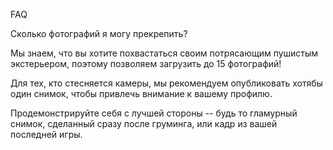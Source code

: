 FAQ

Сколько фотографий я могу прекрепить?

Мы знаем, что вы хотите похвастаться своим потрясающим пушистым экстерьером, поэтому позволяем загрузить до 15 фотографий!

Для тех, кто стесняется камеры, мы рекомендуем опубликовать хотябы один снимок, чтобы привлечь внимание к вашему профилю.

Продемонстрируйте себя с лучшей стороны -- будь то гламурный снимок, сделанный сразу после груминга, или кадр из вашей последней игры.
